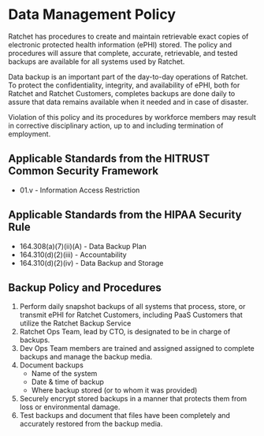 # Data Management Policy

Ratchet has procedures to create and maintain retrievable exact copies of electronic protected health information (ePHI) stored. The policy and procedures will assure that complete, accurate, retrievable, and tested backups are available for all systems used by Ratchet.
  
Data backup is an important part of the day-to-day operations of Ratchet. To protect the confidentiality, integrity, and availability of ePHI, both for Ratchet and Ratchet Customers, completes backups are done daily to assure that data remains available when it needed and in case of disaster.

Violation of this policy and its procedures by workforce members may result in corrective disciplinary action, up to and including termination of employment.

## Applicable Standards from the HITRUST Common Security Framework

* 01.v - Information Access Restriction

## Applicable Standards from the HIPAA Security Rule

* 164.308(a)(7)(ii)(A) - Data Backup Plan
* 164.310(d)(2)(iii) - Accountability
* 164.310(d)(2)(iv) - Data Backup and Storage

## Backup Policy and Procedures

1. Perform daily snapshot backups of all systems that process, store, or transmit ePHI for Ratchet Customers, including PaaS Customers that utilize the Ratchet Backup Service
2. Ratchet Ops Team, lead by CTO, is designated to be in charge of backups.
3. Dev Ops Team members are trained and assigned assigned to complete backups and manage the backup media.
4. Document backups 
	* Name of the system
	* Date & time of backup
	* Where backup stored (or to whom it was provided)
5. Securely encrypt stored backups in a manner that protects them from loss or environmental damage.
6. Test backups and document that files have been completely and accurately restored from the backup media.